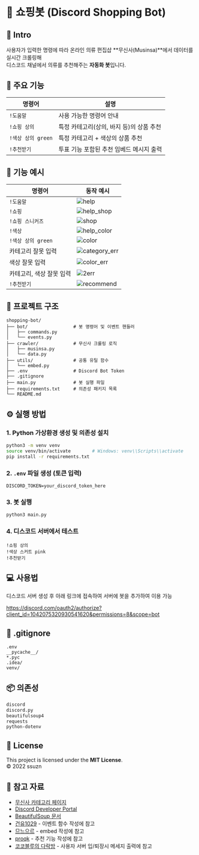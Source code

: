 # 🤖 쇼핑봇 (Discord Shopping Bot)

## 📌 Intro
사용자가 입력한 명령에 따라 온라인 의류 편집샵 **무신사(Musinsa)**에서 데이터를 실시간 크롤링해  
디스코드 채널에서 의류를 추천해주는 **자동화 봇**입니다.


## 🚀 주요 기능

| 명령어 | 설명 |
|--------|------|
| `!도움말` | 사용 가능한 명령어 안내 |
| `!쇼핑 상의` | 특정 카테고리(상의, 바지 등)의 상품 추천 |
| `!색상 상의 green` | 특정 카테고리 + 색상의 상품 추천 |
| `!추천받기` | 투표 기능 포함된 추천 임베드 메시지 출력 |

## 📸 기능 예시

| 명령어 | 동작 예시 |
|--------|-----------|
| `!도움말` | ![help](https://user-images.githubusercontent.com/107746547/206870108-7c80d9a1-50a9-46a3-a4dc-26e4aa8e15d3.PNG) |
| `!쇼핑` | ![help_shop](https://user-images.githubusercontent.com/107746547/206863226-1efb20a8-02d7-40f2-8106-798000b9fd97.PNG) |
| `!쇼핑 스니커즈` | ![shop](https://user-images.githubusercontent.com/107746547/206864295-999c46a2-b453-4570-9dc8-473982c99ad2.PNG) |
| `!색상` | ![help_color](https://user-images.githubusercontent.com/107746547/206863409-83692c9c-e4d7-4b61-ac56-dd3147479728.PNG) |
| `!색상 상의 green` | ![color](https://user-images.githubusercontent.com/107746547/206864299-09c20e28-b289-4229-b53c-e51f4545d2b2.PNG) |
| 카테고리 잘못 입력 | ![category_err](https://user-images.githubusercontent.com/107746547/206863484-25b92e80-e875-4c62-b7ed-4aa1758c2b44.PNG) |
| 색상 잘못 입력 | ![color_err](https://user-images.githubusercontent.com/107746547/206863490-c396310b-98cc-4840-b710-96ed639bdc77.PNG) |
| 카테고리, 색상 잘못 입력 | ![2err](https://user-images.githubusercontent.com/107746547/206863495-1882ab82-f2f3-4048-9a87-48e7dc2e1833.PNG) |
| `!추천받기` | ![recommend](https://user-images.githubusercontent.com/107746547/206870155-bdbd25c1-aeac-4d03-8adb-9c1e3d7408b3.PNG) |

## 🧱 프로젝트 구조

```
shopping-bot/
├── bot/                 # 봇 명령어 및 이벤트 핸들러
│   ├── commands.py
│   └── events.py
├── crawler/             # 무신사 크롤링 로직
│   ├── musinsa.py
│   └── data.py
├── utils/               # 공통 유틸 함수
│   └── embed.py
├── .env                 # Discord Bot Token
├── .gitignore
├── main.py              # 봇 실행 파일
├── requirements.txt     # 의존성 패키지 목록
└── README.md
```

## ⚙️ 실행 방법

### 1. Python 가상환경 생성 및 의존성 설치

```bash
python3 -m venv venv
source venv/bin/activate        # Windows: venv\\Scripts\\activate
pip install -r requirements.txt
```

### 2. `.env` 파일 생성 (토큰 입력)

```env
DISCORD_TOKEN=your_discord_token_here
```

### 3. 봇 실행

```bash
python3 main.py
```

### 4. 디스코드 서버에서 테스트

```text
!쇼핑 상의
!색상 스커트 pink
!추천받기
```

## 💻 사용법
디스코드 서버 생성 후 아래 링크에 접속하여 서버에 봇을 추가하여 이용 가능

https://discord.com/oauth2/authorize?client_id=1042075320930541620&permissions=8&scope=bot

## 🔐 .gitignore

```gitignore
.env
__pycache__/
*.pyc
.idea/
venv/
```

## 📦 의존성

```txt
discord
discord.py
beautifulsoup4
requests
python-dotenv
```

## 📝 License

This project is licensed under the **MIT License**.  
© 2022 ssuzn

## 🙏 참고 자료

- [무신사 카테고리 페이지](https://www.musinsa.com/categories/item/)
- [Discord Developer Portal](https://discord.com/developers/applications)
- [BeautifulSoup 문서](https://www.crummy.com/software/BeautifulSoup/bs4/doc/)
- [건유1029](https://blog.yhs.kr/9) - 이벤트 함수 작성에 참고
- [므느으르](https://m.blog.naver.com/PostView.naver?blogId=seojune5383&logNo=222335067548&targetKeyword=&targetRecommendationCode=1) - embed 작성에 참고
- [proqk](https://foxtrotin.tistory.com/277) - 추천 기능 작성에 참고
- [코코블루의 다락방](https://m.blog.naver.com/6116949/221949748751) - 사용자 서버 입/퇴장시 메세지 출력에 참고
